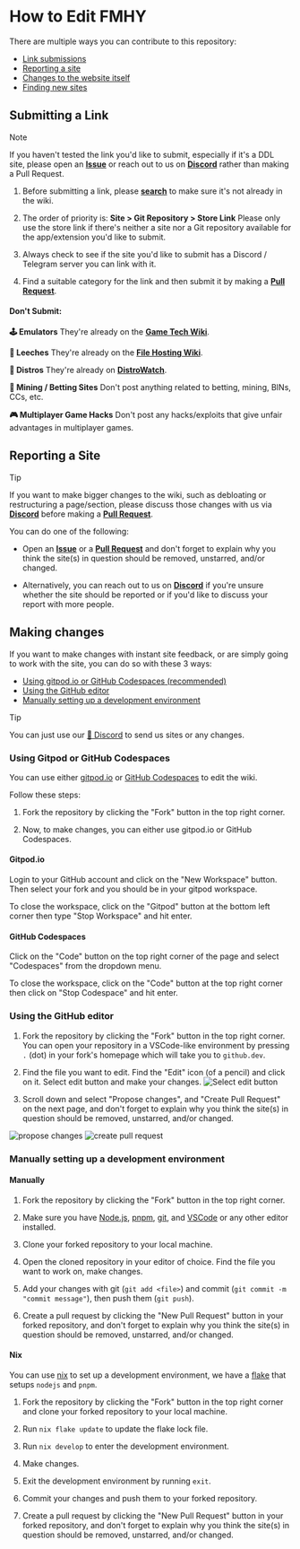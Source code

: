 # How to Edit FMHY

There are multiple ways you can contribute to this repository:
- [Link submissions](#submitting-a-link)
- [Reporting a site](#reporting-a-site)
- [Changes to the website itself](#making-changes)
- [Finding new sites](https://www.reddit.com/r/FREEMEDIAHECKYEAH/wiki/find-new-sites/)

## Submitting a Link

> [!NOTE]
> If you haven't tested the link you'd like to submit, especially if it's a DDL site, please open an **[Issue](https://github.com/fmhy/FMHYedit/issues)** or reach out to us on **[Discord](https://rentry.co/fmhy-invite)** rather than making a Pull Request.

1. Before submitting a link, please **[search](https://redd.it/105xraz)** to make sure it's not already in the wiki.

2. The order of priority is: **Site > Git Repository > Store Link**
Please only use the store link if there's neither a site nor a Git repository available for the app/extension you'd like to submit.

3. Always check to see if the site you'd like to submit has a Discord / Telegram server you can link with it.

4. Find a suitable category for the link and then submit it by making a **[Pull Request](https://github.com/fmhy/FMHYedit/pulls)**. 

#### Don't Submit:

**🕹️ Emulators**
They're already on the **[Game Tech Wiki](https://emulation.gametechwiki.com/index.php/Main_Page)**.

**🔻 Leeches**
They're already on the **[File Hosting Wiki](https://filehostlist.miraheze.org/wiki/Free_Premium_Leeches)**.

**🐧 Distros**
They're already on **[DistroWatch](https://distrowatch.com/)**.

**🎲 Mining / Betting Sites**
Don't post anything related to betting, mining, BINs, CCs, etc.

**🎮 Multiplayer Game Hacks**
Don't post any hacks/exploits that give unfair advantages in multiplayer games.

## Reporting a Site

> [!TIP]
> If you want to make bigger changes to the wiki, such as debloating or restructuring a page/section, please discuss those changes with us via **[Discord](https://rentry.co/fmhy-invite)** before making a **[Pull Request](https://github.com/fmhy/FMHYedit/pulls)**.

You can do one of the following:

- Open an **[Issue](https://github.com/fmhy/FMHYedit/issues)** or a **[Pull Request](https://github.com/fmhy/FMHYedit/pulls)** and don't forget to explain why you think the site(s) in question should be removed, unstarred, and/or changed.

- Alternatively, you can reach out to us on **[Discord](https://rentry.co/fmhy-invite)** if you're unsure whether the site should be reported or if you'd like to discuss your report with more people.

## Making changes

If you want to make changes with instant site feedback, or are simply going to work with the site, you can do so with these 3 ways:

- [Using gitpod.io or GitHub Codespaces (recommended)](#using-gitpod-or-github-codespaces)
- [Using the GitHub editor](#using-the-github-editor)
- [Manually setting up a development environment](#manually-setting-up-a-development-environment)

> [!TIP]
> You can just use our [💬 Discord](https://rentry.co/fmhy-invite) to send us sites or any changes.

### Using Gitpod or GitHub Codespaces

You can use either [gitpod.io](https://gitpod.io/) or [GitHub Codespaces](https://github.com/features/codespaces) to edit the wiki.

Follow these steps:

1. Fork the repository by clicking the "Fork" button in the top right corner.

2. Now, to make changes, you can either use gitpod.io or GitHub Codespaces.

#### Gitpod.io

Login to your GitHub account and click on the "New Workspace" button. Then select your fork and you should be in your gitpod workspace.

To close the workspace, click on the "Gitpod" button at the bottom left corner then type "Stop Workspace" and hit enter.

#### GitHub Codespaces

Click on the "Code" button on the top right corner of the page and select "Codespaces" from the dropdown menu.

To close the workspace, click on the "Code" button at the top right corner then click on "Stop Codespace" and hit enter.

### Using the GitHub editor

1. Fork the repository by clicking the "Fork" button in the top right corner. You can open your repository in a VSCode-like environment by pressing `.` (dot) in your fork's homepage which will take you to `github.dev`.

2. Find the file you want to edit. Find the "Edit" icon (of a pencil) and click on it.
Select edit button and make your changes.
![Select edit button](https://i.imgur.com/lnQfeo3.png)

3. Scroll down and select "Propose changes", and "Create Pull Request" on the next page, and don't forget to explain why you think the site(s) in question should be removed, unstarred, and/or changed.

![propose changes](https://i.imgur.com/IaSJvnO.png)
![create pull request](https://i.imgur.com/z5Za72l.png)

### Manually setting up a development environment

#### Manually

1. Fork the repository by clicking the "Fork" button in the top right corner.

2. Make sure you have [Node.js](https://nodejs.org/en/), [pnpm](https://pnpm.io/), [git](https://git-scm.com/), and [VSCode](https://code.visualstudio.com/) or any other editor installed.

3. Clone your forked repository to your local machine.

4. Open the cloned repository in your editor of choice. Find the file you want to work on, make changes.

5. Add your changes with git (`git add <file>`) and commit (`git commit -m "commit message"`), then push them (`git push`).

6. Create a pull request by clicking the "New Pull Request" button in your forked repository, and don't forget to explain why you think the site(s) in question should be removed, unstarred, and/or changed.

#### Nix

You can use [nix](https://nixos.org/) to set up a development environment, we have a [flake](https://nixos.wiki/wiki/Flakes) that setups `nodejs` and `pnpm`.

1. Fork the repository by clicking the "Fork" button in the top right corner and clone your forked repository to your local machine.

2. Run `nix flake update` to update the flake lock file.

3. Run `nix develop` to enter the development environment.

4. Make changes. 

5. Exit the development environment by running `exit`.

6. Commit your changes and push them to your forked repository.

7. Create a pull request by clicking the "New Pull Request" button in your forked repository, and don't forget to explain why you think the site(s) in question should be removed, unstarred, and/or changed.
